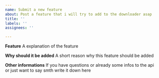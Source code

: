 ```yaml
---
name: Submit a new feature
about: Post a feature that i will try to add to the downloader asap
title: ''
labels: ''
assignees: ''

---
```


**Feature**
A explanation of the feature

**Why should it be added**
A short reason why this feature should be added

**Other informations**
If you have questions or already some infos to the api or just want to say smth write it down here
